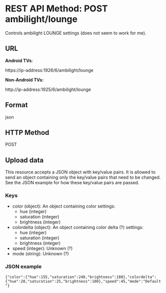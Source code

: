 # REST API Method: POST ambilight/lounge
Controls ambilight LOUNGE settings (does not seem to work for me).
## URL
**Android TVs**:

https://ip-address:1926/6/ambilight/lounge

**Non-Android TVs:**

http://ip-address:1925/6/ambilight/lounge

## Format
json
## HTTP Method
POST
## Upload data
This resource accepts a JSON object with key/value pairs. It is allowed to send an object containing only the key/value pairs that need to be changed. See the JSON example for how these key/value pairs are passed.
### Keys
* color (object): An object containing color settings:
  * hue (integer)
  * saturation (integer)
  * brightness (integer)
* colordelta (object): An object containing color delta (?) settings:
  * hue (integer)
  * saturation (integer)
  * brightness (integer)
* speed (integer): Unknown (?)
* mode (string): Unknown (?)
### JSON example
`{"color":{"hue":155,"saturation":240,"brightness":180},"colordelta":{"hue":20,"saturation":25,"brightness":100},"speed":45,"mode":"Default"}`

